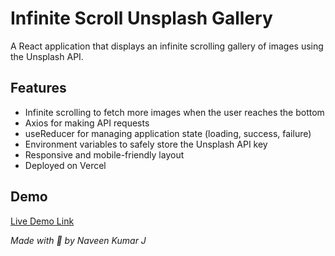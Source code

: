 # Infinite Scroll Unsplash Gallery

A React application that displays an infinite scrolling gallery of images using the Unsplash API.

## Features

- Infinite scrolling to fetch more images when the user reaches the bottom
- Axios for making API requests
- useReducer for managing application state (loading, success, failure)
- Environment variables to safely store the Unsplash API key
- Responsive and mobile-friendly layout
- Deployed on Vercel

## Demo
[Live Demo Link](https://infinite-scroll-unsplash-gallery.vercel.app/)

*Made with 💓 by Naveen Kumar J*

